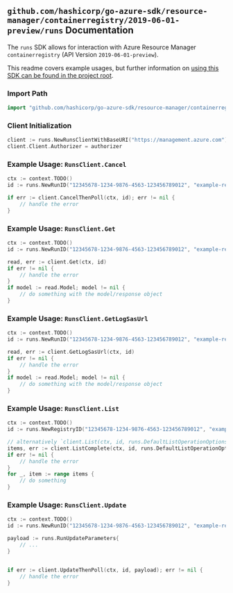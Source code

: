 
## `github.com/hashicorp/go-azure-sdk/resource-manager/containerregistry/2019-06-01-preview/runs` Documentation

The `runs` SDK allows for interaction with Azure Resource Manager `containerregistry` (API Version `2019-06-01-preview`).

This readme covers example usages, but further information on [using this SDK can be found in the project root](https://github.com/hashicorp/go-azure-sdk/tree/main/docs).

### Import Path

```go
import "github.com/hashicorp/go-azure-sdk/resource-manager/containerregistry/2019-06-01-preview/runs"
```


### Client Initialization

```go
client := runs.NewRunsClientWithBaseURI("https://management.azure.com")
client.Client.Authorizer = authorizer
```


### Example Usage: `RunsClient.Cancel`

```go
ctx := context.TODO()
id := runs.NewRunID("12345678-1234-9876-4563-123456789012", "example-resource-group", "registryValue", "runIdValue")

if err := client.CancelThenPoll(ctx, id); err != nil {
	// handle the error
}
```


### Example Usage: `RunsClient.Get`

```go
ctx := context.TODO()
id := runs.NewRunID("12345678-1234-9876-4563-123456789012", "example-resource-group", "registryValue", "runIdValue")

read, err := client.Get(ctx, id)
if err != nil {
	// handle the error
}
if model := read.Model; model != nil {
	// do something with the model/response object
}
```


### Example Usage: `RunsClient.GetLogSasUrl`

```go
ctx := context.TODO()
id := runs.NewRunID("12345678-1234-9876-4563-123456789012", "example-resource-group", "registryValue", "runIdValue")

read, err := client.GetLogSasUrl(ctx, id)
if err != nil {
	// handle the error
}
if model := read.Model; model != nil {
	// do something with the model/response object
}
```


### Example Usage: `RunsClient.List`

```go
ctx := context.TODO()
id := runs.NewRegistryID("12345678-1234-9876-4563-123456789012", "example-resource-group", "registryValue")

// alternatively `client.List(ctx, id, runs.DefaultListOperationOptions())` can be used to do batched pagination
items, err := client.ListComplete(ctx, id, runs.DefaultListOperationOptions())
if err != nil {
	// handle the error
}
for _, item := range items {
	// do something
}
```


### Example Usage: `RunsClient.Update`

```go
ctx := context.TODO()
id := runs.NewRunID("12345678-1234-9876-4563-123456789012", "example-resource-group", "registryValue", "runIdValue")

payload := runs.RunUpdateParameters{
	// ...
}


if err := client.UpdateThenPoll(ctx, id, payload); err != nil {
	// handle the error
}
```
